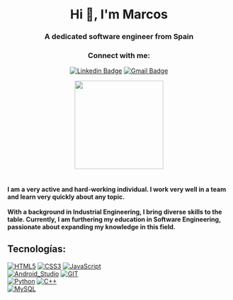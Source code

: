<h1 align="center">Hi 👋, I'm Marcos</h1>
<h3 align="center">A dedicated software engineer from Spain</h3>

<h3 align="center">Connect with me:</h3>
<div align="center"> 
  
[![Linkedin Badge](https://img.shields.io/badge/LinkedIn-0077B5?style=for-the-badge&logo=linkedin&logoColor=white&labelColor=101010)](www.linkedin.com/in/marquituswp)
[![Gmail Badge](https://img.shields.io/badge/Gmail-D14836?style=for-the-badge&logo=gmail&logoColor=white&labelColor=101010)](mailto:marcoslopezgarau@gmail.com)
</div>

<div align="center" display="flex">
  <img align='center' src='https://github.com/marquituswp/marquituswp/assets/145436573/9796765b-c893-41f1-ba49-5344aa2bbfbf' width='200'>
</div><br>

<h4>
  I am a very active and hard-working individual. I work very well in a team and learn very quickly about any topic.
  <br><br>
  With a background in Industrial Engineering, I bring diverse skills to the table. Currently, I am furthering my education in Software Engineering, passionate about expanding my knowledge in this field.
</h4>

## Tecnologías:
[![HTML5](https://img.shields.io/badge/HTML5-999999?style=for-the-badge&logo=HTML5&logoColor=white&labelColor=101010)]()
[![CSS3](https://img.shields.io/badge/CSS3-FA7343?style=for-the-badge&logo=CSS3&logoColor=white&labelColor=101010)]()
[![JavaScript](https://img.shields.io/badge/JavaScript-F7DF1E?style=for-the-badge&logo=javascript&logoColor=white&labelColor=101010)]()
</br>
[![Android_Studio](https://img.shields.io/badge/Android_Studio-3DDC84?style=for-the-badge&logo=android-studio&logoColor=white&labelColor=101010)]()
[![GIT](https://img.shields.io/badge/GIT-1575F9?style=for-the-badge&logo=GIT&logoColor=white&labelColor=101010)]()
</br>
[![Python](https://img.shields.io/badge/Python-yellow?style=for-the-badge&logo=python&logoColor=white&labelColor=101010)]()
[![C++](https://img.shields.io/badge/C++-1575F9?style=for-the-badge&logo=Cplusplus&logoColor=white&labelColor=101010)]()
</br>
[![MySQL](https://img.shields.io/badge/MySQL-4479A1?style=for-the-badge&logo=mysql&logoColor=white&labelColor=101010)]()
</br>

